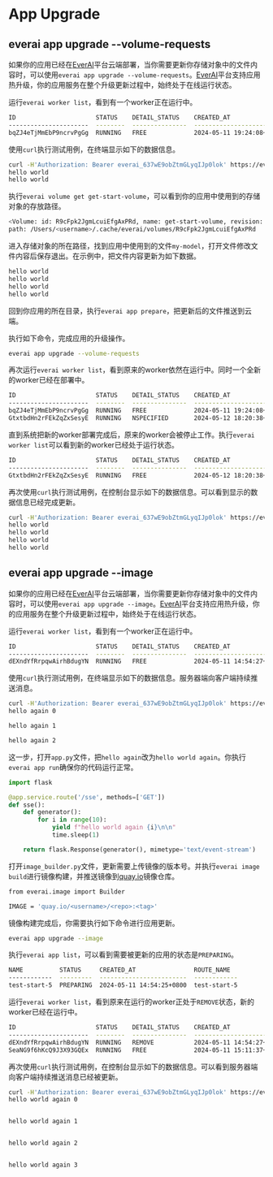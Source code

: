 # App Upgrade
## everai app upgrade --volume-requests

如果你的应用已经在[EverAI](https://everai.expvent.com)平台云端部署，当你需要更新你存储对象中的文件内容时，可以使用`everai app upgrade --volume-requests`。[EverAI](https://everai.expvent.com)平台支持应用热升级，你的应用服务在整个升级更新过程中，始终处于在线运行状态。  

运行`everai worker list`，看到有一个worker正在运行中。  
```bash
ID                      STATUS    DETAIL_STATUS    CREATED_AT                DELETED_AT
----------------------  --------  ---------------  ------------------------  ------------
bqZJ4eTjMmEbP9ncrvPgGg  RUNNING   FREE             2024-05-11 19:24:08+0800
```

使用`curl`执行测试用例，在终端显示如下的数据信息。  
```bash
curl -H'Authorization: Bearer everai_637wE9obZtmGLyqIJp0lok' https://everai.expvent.com/api/apps/v1/routes/test-start-4/show-volume
hello world
hello world
```

执行`everai volume get get-start-volume`，可以看到你的应用中使用到的存储对象的存放路径。  
```bash
<Volume: id: R9cFpk2JgmLcuiEfgAxPRd, name: get-start-volume, revision: 000001-08a, files: 1, size: 11 B>
path: /Users/<username>/.cache/everai/volumes/R9cFpk2JgmLcuiEfgAxPRd
```

进入存储对象的所在路径，找到应用中使用到的文件`my-model`，打开文件修改文件内容后保存退出。在示例中，把文件内容更新为如下数据。  
```bash
hello world
hello world
hello world
hello world
```

回到你应用的所在目录，执行`everai app prepare`，把更新后的文件推送到云端。  

执行如下命令，完成应用的升级操作。  
```bash
everai app upgrade --volume-requests
```

再次运行`everai worker list`，看到原来的worker依然在运行中。同时一个全新的worker已经在部署中。  
```bash
ID                      STATUS    DETAIL_STATUS    CREATED_AT                DELETED_AT
----------------------  --------  ---------------  ------------------------  ------------
bqZJ4eTjMmEbP9ncrvPgGg  RUNNING   FREE             2024-05-11 19:24:08+0800
GtxtbdHn2rFEkZqZxSesyE  RUNNING   NSPECIFIED       2024-05-12 18:20:38+0800
```

直到系统把新的worker部署完成后，原来的worker会被停止工作。执行`everai worker list`可以看到新的worker已经处于运行状态。  
```bash
ID                      STATUS    DETAIL_STATUS    CREATED_AT                DELETED_AT
----------------------  --------  ---------------  ------------------------  ------------
GtxtbdHn2rFEkZqZxSesyE  RUNNING   FREE             2024-05-12 18:20:38+0800
```

再次使用`curl`执行测试用例，在控制台显示如下的数据信息。可以看到显示的数据信息已经完成更新。  
```bash
curl -H'Authorization: Bearer everai_637wE9obZtmGLyqIJp0lok' https://everai.expvent.com/api/apps/v1/routes/test-start-4/show-volume
hello world
hello world
hello world
hello world
```

## everai app upgrade --image  

如果你的应用已经在[EverAI](https://everai.expvent.com)平台云端部署，当你需要更新你存储对象中的文件内容时，可以使用`everai app upgrade --image`。[EverAI](https://everai.expvent.com)平台支持应用热升级，你的应用服务在整个升级更新过程中，始终处于在线运行状态。  

运行`everai worker list`，看到有一个worker正在运行中。  
```bash
ID                      STATUS    DETAIL_STATUS    CREATED_AT                DELETED_AT
----------------------  --------  ---------------  ------------------------  ------------
dEXndYfRrpqwAirhBdugYN  RUNNING   FREE             2024-05-11 14:54:27+0800
```

使用`curl`执行测试用例，在终端显示如下的数据信息。服务器端向客户端持续推送消息。  
```bash
curl -H'Authorization: Bearer everai_637wE9obZtmGLyqIJp0lok' https://everai.expvent.com/api/apps/v1/routes/test-start-5/sse
hello again 0

hello again 1

hello again 2
```

这一步，打开`app.py`文件，把`hello again`改为`hello world again`。你执行`everai app run`确保你的代码运行正常。  
```python
import flask

@app.service.route('/sse', methods=['GET'])
def sse():
    def generator():
        for i in range(10):
            yield f"hello world again {i}\n\n"
            time.sleep(1)

    return flask.Response(generator(), mimetype='text/event-stream')
```

打开`image_builder.py`文件，更新需要上传镜像的版本号。并执行`everai image build`进行镜像构建，并推送镜像到[quay.io](https://quay.io/)镜像仓库。  

```bash
from everai.image import Builder

IMAGE = 'quay.io/<username>/<repo>:<tag>'
```

镜像构建完成后，你需要执行如下命令进行应用更新。  
```bash
everai app upgrade --image
```
执行`everai app list`，可以看到需要被更新的应用的状态是`PREPARING`。  
```bash
NAME          STATUS     CREATED_AT                ROUTE_NAME
------------  ---------  ------------------------  ------------
test-start-5  PREPARING  2024-05-11 14:54:25+0800  test-start-5
```

运行`everai worker list`，看到原来在运行的worker正处于`REMOVE`状态，新的worker已经在运行中。  
```bash
ID                      STATUS    DETAIL_STATUS    CREATED_AT                DELETED_AT
----------------------  --------  ---------------  ------------------------  ------------
dEXndYfRrpqwAirhBdugYN  RUNNING   REMOVE           2024-05-11 14:54:27+0800
SeaNG9f6hKcQ9J3X93GQEx  RUNNING   FREE             2024-05-11 15:11:37+0800
```

再次使用`curl`执行测试用例，在控制台显示如下的数据信息。可以看到服务器端向客户端持续推送消息已经被更新。  
```bash
curl -H'Authorization: Bearer everai_637wE9obZtmGLyqIJp0lok' https://everai.expvent.com.cn:1111/api/apps/v1/routes/test-start-5/sse
hello world again 0


hello world again 1


hello world again 2


hello world again 3
```

